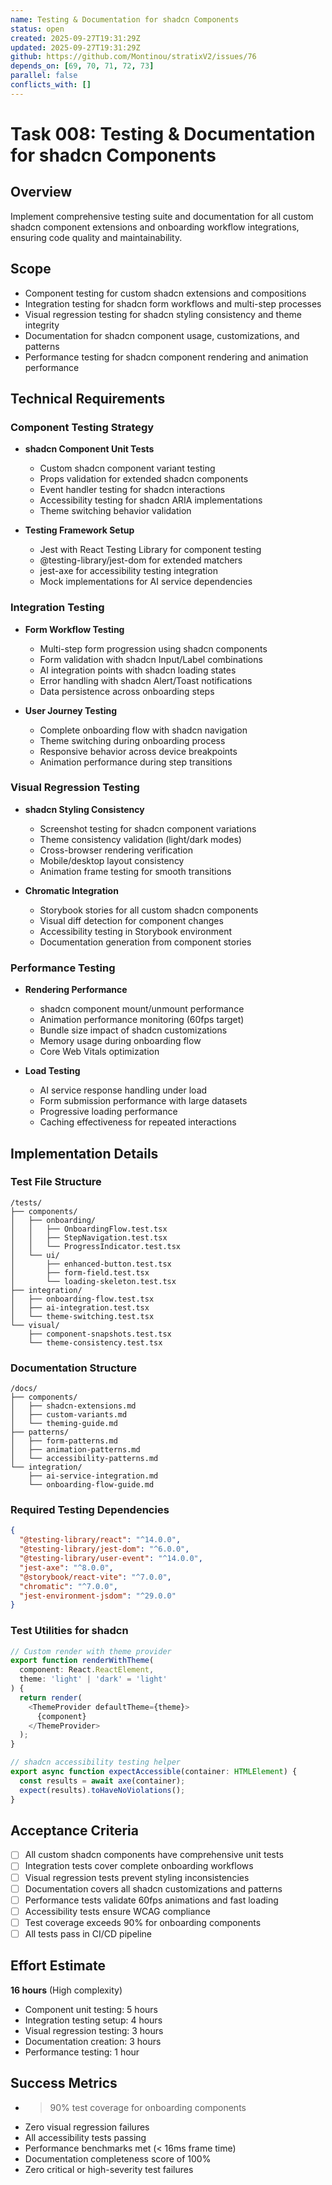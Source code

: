 ```yaml
---
name: Testing & Documentation for shadcn Components
status: open
created: 2025-09-27T19:31:29Z
updated: 2025-09-27T19:31:29Z
github: https://github.com/Montinou/stratixV2/issues/76
depends_on: [69, 70, 71, 72, 73]
parallel: false
conflicts_with: []
---
```


# Task 008: Testing & Documentation for shadcn Components

## Overview
Implement comprehensive testing suite and documentation for all custom shadcn component extensions and onboarding workflow integrations, ensuring code quality and maintainability.

## Scope
- Component testing for custom shadcn extensions and compositions
- Integration testing for shadcn form workflows and multi-step processes
- Visual regression testing for shadcn styling consistency and theme integrity
- Documentation for shadcn component usage, customizations, and patterns
- Performance testing for shadcn component rendering and animation performance

## Technical Requirements

### Component Testing Strategy
- **shadcn Component Unit Tests**
  - Custom shadcn component variant testing
  - Props validation for extended shadcn components
  - Event handler testing for shadcn interactions
  - Accessibility testing for shadcn ARIA implementations
  - Theme switching behavior validation

- **Testing Framework Setup**
  - Jest with React Testing Library for component testing
  - @testing-library/jest-dom for extended matchers
  - jest-axe for accessibility testing integration
  - Mock implementations for AI service dependencies

### Integration Testing
- **Form Workflow Testing**
  - Multi-step form progression using shadcn components
  - Form validation with shadcn Input/Label combinations
  - AI integration points with shadcn loading states
  - Error handling with shadcn Alert/Toast notifications
  - Data persistence across onboarding steps

- **User Journey Testing**
  - Complete onboarding flow with shadcn navigation
  - Theme switching during onboarding process
  - Responsive behavior across device breakpoints
  - Animation performance during step transitions

### Visual Regression Testing
- **shadcn Styling Consistency**
  - Screenshot testing for shadcn component variations
  - Theme consistency validation (light/dark modes)
  - Cross-browser rendering verification
  - Mobile/desktop layout consistency
  - Animation frame testing for smooth transitions

- **Chromatic Integration**
  - Storybook stories for all custom shadcn components
  - Visual diff detection for component changes
  - Accessibility testing in Storybook environment
  - Documentation generation from component stories

### Performance Testing
- **Rendering Performance**
  - shadcn component mount/unmount performance
  - Animation performance monitoring (60fps target)
  - Bundle size impact of shadcn customizations
  - Memory usage during onboarding flow
  - Core Web Vitals optimization

- **Load Testing**
  - AI service response handling under load
  - Form submission performance with large datasets
  - Progressive loading performance
  - Caching effectiveness for repeated interactions

## Implementation Details

### Test File Structure
```
/tests/
├── components/
│   ├── onboarding/
│   │   ├── OnboardingFlow.test.tsx
│   │   ├── StepNavigation.test.tsx
│   │   └── ProgressIndicator.test.tsx
│   └── ui/
│       ├── enhanced-button.test.tsx
│       ├── form-field.test.tsx
│       └── loading-skeleton.test.tsx
├── integration/
│   ├── onboarding-flow.test.tsx
│   ├── ai-integration.test.tsx
│   └── theme-switching.test.tsx
└── visual/
    ├── component-snapshots.test.tsx
    └── theme-consistency.test.tsx
```

### Documentation Structure
```
/docs/
├── components/
│   ├── shadcn-extensions.md
│   ├── custom-variants.md
│   └── theming-guide.md
├── patterns/
│   ├── form-patterns.md
│   ├── animation-patterns.md
│   └── accessibility-patterns.md
└── integration/
    ├── ai-service-integration.md
    └── onboarding-flow-guide.md
```

### Required Testing Dependencies
```json
{
  "@testing-library/react": "^14.0.0",
  "@testing-library/jest-dom": "^6.0.0",
  "@testing-library/user-event": "^14.0.0",
  "jest-axe": "^8.0.0",
  "@storybook/react-vite": "^7.0.0",
  "chromatic": "^7.0.0",
  "jest-environment-jsdom": "^29.0.0"
}
```

### Test Utilities for shadcn
```typescript
// Custom render with theme provider
export function renderWithTheme(
  component: React.ReactElement,
  theme: 'light' | 'dark' = 'light'
) {
  return render(
    <ThemeProvider defaultTheme={theme}>
      {component}
    </ThemeProvider>
  );
}

// shadcn accessibility testing helper
export async function expectAccessible(container: HTMLElement) {
  const results = await axe(container);
  expect(results).toHaveNoViolations();
}
```

## Acceptance Criteria
- [ ] All custom shadcn components have comprehensive unit tests
- [ ] Integration tests cover complete onboarding workflows
- [ ] Visual regression tests prevent styling inconsistencies
- [ ] Documentation covers all shadcn customizations and patterns
- [ ] Performance tests validate 60fps animations and fast loading
- [ ] Accessibility tests ensure WCAG compliance
- [ ] Test coverage exceeds 90% for onboarding components
- [ ] All tests pass in CI/CD pipeline

## Effort Estimate
**16 hours** (High complexity)
- Component unit testing: 5 hours
- Integration testing setup: 4 hours
- Visual regression testing: 3 hours
- Documentation creation: 3 hours
- Performance testing: 1 hour

## Success Metrics
- >90% test coverage for onboarding components
- Zero visual regression failures
- All accessibility tests passing
- Performance benchmarks met (< 16ms frame time)
- Documentation completeness score of 100%
- Zero critical or high-severity test failures